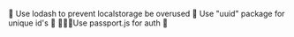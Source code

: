 🐞 Use lodash to prevent localstorage be overused
🐞 Use "uuid" package for unique id's
🐞 🐞🐞🐞Use passport.js for auth 🔅 

